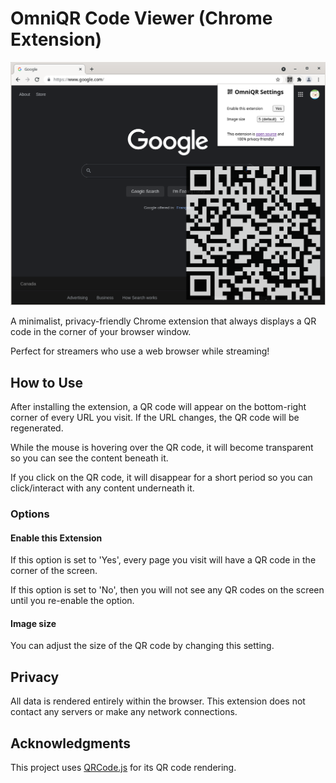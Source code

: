 # OmniQR Code Viewer (Chrome Extension)

![OmniQR Screenshot](/assets/screenshot.png "Screenshot")

A minimalist, privacy-friendly Chrome extension that always displays a QR code in the corner of your browser window.

Perfect for streamers who use a web browser while streaming!

## How to Use

After installing the extension, a QR code will appear on the bottom-right corner of every URL you visit. If the URL changes, the QR code will be regenerated.

While the mouse is hovering over the QR code, it will become transparent so you can see the content beneath it.

If you click on the QR code, it will disappear for a short period so you can click/interact with any content underneath it.

### Options

#### Enable this Extension

If this option is set to 'Yes', every page you visit will have a QR code in the corner of the screen.

If this option is set to 'No', then you will not see any QR codes on the screen until you re-enable the option.

#### Image size

You can adjust the size of the QR code by changing this setting.

## Privacy

All data is rendered entirely within the browser. This extension does not contact any servers or make any network connections.

## Acknowledgments

This project uses [QRCode.js](https://github.com/davidshimjs/qrcodejs) for its QR code rendering.

